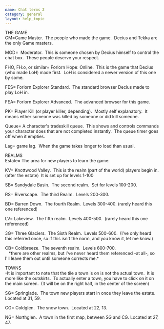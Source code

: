 ```yaml
---
name: Chat terms 2
category: general
layout: help_topic
---
```

THE GAME  
GM=Game Master.  The people who made the game.  Decius and Tekka are the only Game masters.

MOD=  Moderator.  This is someone chosen by Decius himself to control the chat box.  These people deserve your respect.

FHO, FH:o, or similar= Forlorn Hope: Online.  This is the game that Decius (who made LoH) made first.  LoH is considered a newer version of this one by some.

FES= Forlorn Explorer Standard.  The standard browser Decius made to play LoH in.

FEA= Forlorn Explorer Advanced.  The advanced browser for this game.

PK= Player Kill (or player killer, depending).  Mostly self explanatory.  It means either someone was killed by someone or did kill someone.

Queue= A character's tradeskill queue.  This shows and controls commands your character does that are not completed instantly.  The queue timer goes off when it empties.

Lag= game lag.  When the game takes longer to load than usual.

REALMS  
Estate= The area for new players to learn the game.

KV= Knottwood Valley.  This is the realm (part of the world) players begin in. (after the estate)  It is set up for levels 1-100

SB= Sandydale Basin.  The second realm.  Set for levels 100-200.

RS= Riverscape.  The third Realm.  Levels 200-300.

BD= Barren Down.  The fourth Realm.  Levels 300-400. (rarely heard this one referenced)

LV= Lakeview.  The fifth realm.  Levels 400-500.  (rarely heard this one referenced)

3G= Three Glaciers.  The Sixth Realm.  Levels 500-600.  (I've only heard this referred once, so if this isn't the norm, and you know it, let me know.)

CB= Coldbreeze.  The seventh realm.  Levels 600-700.  
   \*there are other realms, but I've never heard them referenced -at all-, so I'll leave them out until someone corrects me.\*

  
TOWNS  
\-It is important to note that the tile a town is on is not the actual town.  It is more like the outskirts.  To actually enter a town, you have to click on it on the main screen.  (It will be on the right half, in the center of the screen)

SG= Springlade.  The town new players start in once they leave the estate.  Located at 31, 59.

CG= Coldglen.  The snow town.  Located at 22, 13.

NG= Northglen.  A town in the first map, between SG and CG. Located at 27, 47.